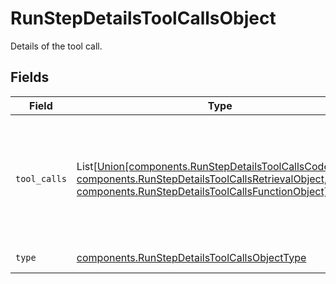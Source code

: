 # RunStepDetailsToolCallsObject

Details of the tool call.


## Fields

| Field                                                                                                                                                                                                  | Type                                                                                                                                                                                                   | Required                                                                                                                                                                                               | Description                                                                                                                                                                                            |
| ------------------------------------------------------------------------------------------------------------------------------------------------------------------------------------------------------ | ------------------------------------------------------------------------------------------------------------------------------------------------------------------------------------------------------ | ------------------------------------------------------------------------------------------------------------------------------------------------------------------------------------------------------ | ------------------------------------------------------------------------------------------------------------------------------------------------------------------------------------------------------ |
| `tool_calls`                                                                                                                                                                                           | List[[Union[components.RunStepDetailsToolCallsCodeObject, components.RunStepDetailsToolCallsRetrievalObject, components.RunStepDetailsToolCallsFunctionObject]](../../models/components/toolcalls.md)] | :heavy_check_mark:                                                                                                                                                                                     | An array of tool calls the run step was involved in. These can be associated with one of three types of tools: `code_interpreter`, `retrieval`, or `function`.<br/>                                    |
| `type`                                                                                                                                                                                                 | [components.RunStepDetailsToolCallsObjectType](../../models/components/runstepdetailstoolcallsobjecttype.md)                                                                                           | :heavy_check_mark:                                                                                                                                                                                     | Always `tool_calls`.                                                                                                                                                                                   |